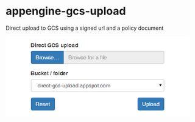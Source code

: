 # appengine-gcs-upload
Direct upload to GCS using a signed url and a policy document

![example](/static/direct-gcs-upload.png)
